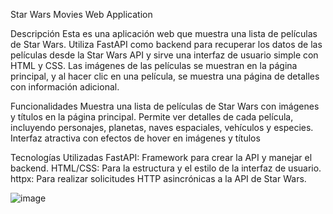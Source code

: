 Star Wars Movies Web Application

Descripción
Esta es una aplicación web que muestra una lista de películas de Star Wars. Utiliza FastAPI como backend para recuperar los datos de las películas desde la Star Wars API y sirve una interfaz de usuario simple con HTML y CSS. Las imágenes de las películas se muestran en la página principal, y al hacer clic en una película, se muestra una página de detalles con información adicional.

Funcionalidades
Muestra una lista de películas de Star Wars con imágenes y títulos en la página principal.
Permite ver detalles de cada película, incluyendo personajes, planetas, naves espaciales, vehículos y especies.
Interfaz atractiva con efectos de hover en imágenes y títulos

Tecnologías Utilizadas
FastAPI: Framework para crear la API y manejar el backend.
HTML/CSS: Para la estructura y el estilo de la interfaz de usuario.
httpx: Para realizar solicitudes HTTP asincrónicas a la API de Star Wars.

![image](https://github.com/user-attachments/assets/69f53cec-59dd-40b9-8f21-b493d0564030)
